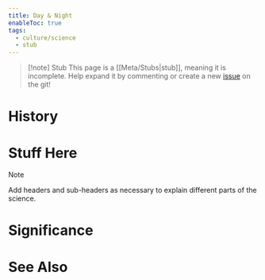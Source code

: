 ```yaml
---
title: Day & Night
enableToc: true
tags:
  - culture/science
  - stub
---
```


> [!note] Stub
> This page is a [[Meta/Stubs|stub]], meaning it is incomplete. Help expand it by commenting or create a new [issue](https://github.com/RagtimeGal/quartz--encyclopedia-mysenvaria/issues/new/choose) on the git!


# History

# Stuff Here

> [!note]
> Add headers and sub-headers as necessary to explain different parts of the science.
# Significance

# See Also
